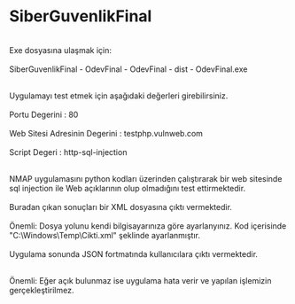 # SiberGuvenlikFinal
<br> Exe dosyasına ulaşmak için: <br/>
<br> SiberGuvenlikFinal - OdevFinal - OdevFinal - dist - OdevFinal.exe <br/>

<br> Uygulamayı test etmek için aşağıdaki değerleri girebilirsiniz. <br/>
<br> Portu Degerini : 80 <br/>
<br> Web Sitesi Adresinin Degerini : testphp.vulnweb.com <br/>
<br> Script Degeri : http-sql-injection <br/>

<br> NMAP uygulamasını python kodları üzerinden çalıştırarak bir web sitesinde sql injection ile Web açıklarının olup olmadığını test ettirmektedir. <br/>
<br> Buradan çıkan sonuçları bir XML dosyasına çıktı vermektedir. <br/>
<br> Önemli: Dosya yolunu kendi bilgisayarınıza göre ayarlanyınız. Kod içerisinde "C:\\Windows\\Temp\\Cikti.xml" şeklinde ayarlanmıştır. <br/>
<br> Uygulama sonunda JSON fortmatında kullanıcılara çıktı vermektedir.<br/>

<br> Önemli: Eğer açık bulunmaz ise uygulama hata verir ve yapılan işlemizin gerçekleştirilmez. <br/>
